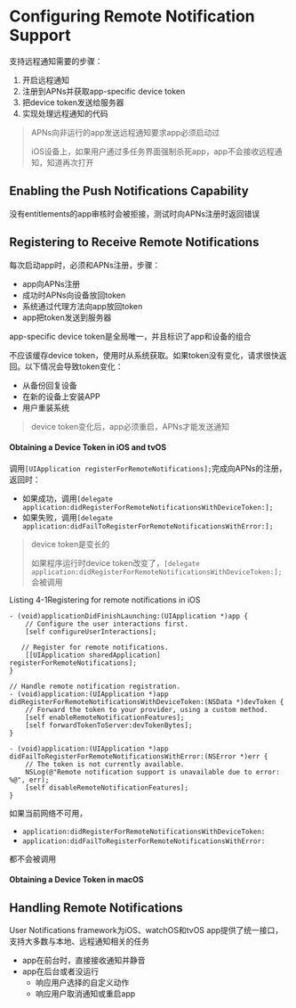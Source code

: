 # Configuring Remote Notification Support

支持远程通知需要的步骤：

1. 开启远程通知
2. 注册到APNs并获取app-specific device token
3. 把device token发送给服务器
4. 实现处理远程通知的代码

> APNs向非运行的app发送远程通知要求app必须启动过
>
> iOS设备上，如果用户通过多任务界面强制杀死app，app不会接收远程通知，知道再次打开

## Enabling the Push Notifications Capability

没有entitlements的app审核时会被拒接，测试时向APNs注册时返回错误

## Registering to Receive Remote Notifications

每次启动app时，必须和APNs注册，步骤：

* app向APNs注册
* 成功时APNs向设备放回token
* 系统通过代理方法向app放回token
* app把token发送到服务器 

app-specific device token是全局唯一，并且标识了app和设备的组合

不应该缓存device token，使用时从系统获取。如果token没有变化，请求很快返回。以下情况会导致token变化：

* 从备份回复设备
* 在新的设备上安装APP
* 用户重装系统

> device token变化后，app必须重启，APNs才能发送通知

#### Obtaining a Device Token in iOS and tvOS

调用`[UIApplication registerForRemoteNotifications];`完成向APNs的注册，返回时：

* 如果成功，调用`[delegate application:didRegisterForRemoteNotificationsWithDeviceToken:];`
* 如果失败，调用`[delegate application:didFailToRegisterForRemoteNotificationsWithError:];`

> device token是变长的
>
> 如果程序运行时device token改变了，`[delegate application:didRegisterForRemoteNotificationsWithDeviceToken:];`会被调用

Listing 4-1Registering for remote notifications in iOS

```
- (void)applicationDidFinishLaunching:(UIApplication *)app {
    // Configure the user interactions first.
    [self configureUserInteractions];

   // Register for remote notifications.
    [[UIApplication sharedApplication] registerForRemoteNotifications];
}

// Handle remote notification registration.
- (void)application:(UIApplication *)app didRegisterForRemoteNotificationsWithDeviceToken:(NSData *)devToken {
    // Forward the token to your provider, using a custom method.
    [self enableRemoteNotificationFeatures];
    [self forwardTokenToServer:devTokenBytes];
}

- (void)application:(UIApplication *)app didFailToRegisterForRemoteNotificationsWithError:(NSError *)err {
    // The token is not currently available.
    NSLog(@"Remote notification support is unavailable due to error: %@", err);
    [self disableRemoteNotificationFeatures];
}
```

如果当前网络不可用，

* `application:didRegisterForRemoteNotificationsWithDeviceToken:`
* `application:didFailToRegisterForRemoteNotificationsWithError: `

都不会被调用

#### Obtaining a Device Token in macOS

## Handling Remote Notifications

User Notifications framework为iOS、watchOS和tvOS app提供了统一接口，支持大多数与本地、远程通知相关的任务

* app在前台时，直接接收通知并静音
* app在后台或者没运行
  * 响应用户选择的自定义动作
  * 响应用户取消通知或重启app



